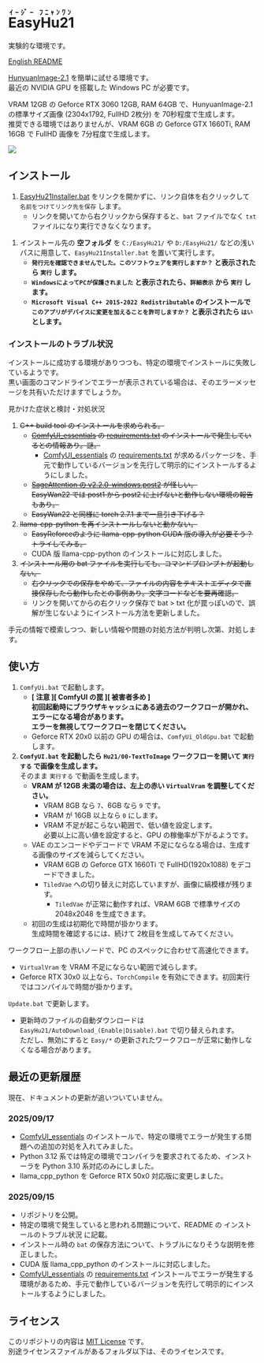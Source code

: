 ﻿<!-- 英語のルビは Easy Hu Nyan One -->
# <ruby>EasyHu21<rt>ｲｰｼﾞｰ ﾌﾆｬﾝﾜﾝ</rt></ruby>

実験的な環境です。

[English README](README_en.md)

[HunyuanImage-2.1](https://github.com/Tencent-Hunyuan/HunyuanImage-2.1) を簡単に試せる環境です。  
最近の NVIDIA GPU を搭載した Windows PC が必要です。

VRAM 12GB の Geforce RTX 3060 12GB, RAM 64GB で、HunyuanImage-2.1 の標準サイズ画像 (2304x1792, FullHD 2枚分) を 70秒程度で生成します。  
推奨できる環境ではありませんが、VRAM 6GB の Geforce GTX 1660Ti, RAM 16GB で FullHD 画像を 7分程度で生成します。

![](https://raw.githubusercontent.com/wiki/Zuntan03/EasyHu21/log/2509/GeforceGtx1660Ti.webp)

## インストール

1. [EasyHu21Installer.bat](https://github.com/Zuntan03/EasyHu21/raw/main/EasyHu21/EasyHu21Installer.bat?ver=0) をリンクを開かずに、リンク自体を右クリックして `名前をつけてリンク先を保存` します。
	- リンクを開いてから右クリックから保存すると、`bat` ファイルでなく `txt` ファイルになり実行できなくなります。
<!--
	- デフォルトでは [ComfyUI 公式が推奨している Python 3.12](https://github.com/comfyanonymous/ComfyUI#manual-install-windows-linux) を使用します。  
	[EasyHu21Installer-Python3_10.bat](https://github.com/Zuntan03/EasyHu21/raw/main/EasyHu21/EasyHu21Installer-Python3_10.bat?ver=0) でインストールすると Python 3.10 系を利用できます。
		- Python 3.10 でないと動作しない環境があるようです。  
		インストールや起動に失敗する場合は、Python 3.10 系でのインストールを試してみてください。
-->
1. インストール先の **空フォルダ** を `C:/EasyHu21/` や `D:/EasyHu21/` などの浅いパスに用意して、`EasyHu21Installer.bat` を置いて実行します。
	- **`発行元を確認できませんでした。このソフトウェアを実行しますか？` と表示されたら `実行` します。**
	- **`WindowsによってPCが保護されました` と表示されたら、`詳細表示` から `実行` します。**
	- **`Microsoft Visual C++ 2015-2022 Redistributable` のインストールで `このアプリがデバイスに変更を加えることを許可しますか？` と表示されたら `はい` とします。**
	<!-- - **必要なファイルのダウンロードに [Civitai](https://civitai.com/) API キーが必要ですので、画面の案内や [ネット上のノウハウ](https://www.google.com/search?q=civitai+api+key) に沿って入力してください。** -->

### インストールのトラブル状況

インストールに成功する環境がありつつも、特定の環境でインストールに失敗しているようです。  
黒い画面のコマンドラインでエラーが表示されている場合は、そのエラーメッセージを共有いただけますでしょうか。

見かけた症状と検討・対処状況

1. ~~C++ build tool のインストールを求められる。~~
	- ~~[ComfyUI_essentials](https://github.com/cubiq/ComfyUI_essentials) の [requirements.txt](https://github.com/cubiq/ComfyUI_essentials/blob/main/requirements.txt) のインストールで発生しているとの情報あり。謎。~~
		- [ComfyUI_essentials](https://github.com/cubiq/ComfyUI_essentials) の [requirements.txt](https://github.com/cubiq/ComfyUI_essentials/blob/main/requirements.txt) が求めるパッケージを、手元で動作しているバージョンを先行して明示的にインストールするようにしました。
	- ~~[SageAttention の v2.2.0-windows.post2](https://github.com/woct0rdho/SageAttention/releases/tag/v2.2.0-windows.post2) が怪しい。~~  
	~~EasyWan22 では post1 から post2 に上げないと動作しない環境の報告もあり。~~  
	- ~~EasyWan22 と同様に torch 2.7.1 まで一旦引き下げる？~~
2. ~~llama-cpp-python を再インストールしないと動かない。~~
	- ~~EasyReforceのように llama-cpp-python  CUDA 版の導入が必要そう？トライしてみる。~~
	- CUDA 版 llama-cpp-python のインストールに対応しました。
3. ~~インストール用の bat ファイルを実行しても、コマンドプロンプトが起動しない。~~
	- ~~右クリックでの保存をやめて、ファイルの内容をテキストエディタで直接保存したら動作したとの事例あり。文字コードなどを要再確認。~~
	- リンクを開いてからの右クリック保存で bat > txt 化が罠っぽいので、誤解が生じないようにインストール方法を更新しました。

手元の情報で模索しつつ、新しい情報や問題の対処方法が判明し次第、対処します。

## 使い方

1. `ComfyUi.bat` で起動します。
	- **[ 注意 ][ ComfyUI の罠 ][ 被害者多め ]  
	初回起動時にブラウザキャッシュにある過去のワークフローが開かれ、エラーになる場合があります。  
	エラーを無視してワークフローを閉じてください。**
	- Geforce RTX 20x0 以前の GPU の場合は、`ComfyUi_OldGpu.bat` で起動します。
2. **`ComfyUI.bat` を起動したら `Hu21/00-TextToImage` ワークフローを開いて `実行する` で画像を生成します。**  
そのまま `実行する` で動画を生成します。
	- **VRAM が 12GB 未満の場合は、左上の赤い `VirtualVram` を調整してください。**
		- VRAM 8GB なら `7`、6GB なら `9` です。
		- VRAM が 16GB 以上なら `0` にします。
		- VRAM 不足が起こらない範囲で、低い値を設定します。  
		必要以上に高い値を設定すると、GPU の稼働率が下がるようです。
	- VAE のエンコードやデコードで VRAM 不足にならなる場合は、生成する画像のサイズを減らしてください。  
		- VRAM 6GB の Geforce GTX 1660Ti で FullHD(1920x1088) をデコードできました。
		- `TiledVae` への切り替えに対応していますが、画像に縞模様が残ります。
			- `TiledVae` が正常に動作すれば、VRAM 6GB で標準サイズの 2048x2048 を生成できます。
	- 初回の生成は初期化で時間が掛かります。  
	生成時間を確認するには、続けて 2枚目を生成してみてください。

ワークフロー上部の赤いノードで、PC のスペックに合わせて高速化できます。
- `VirtualVram` を VRAM 不足にならない範囲で減らします。
- Geforce RTX 30x0 以上なら、`TorchCompile` を有効にできます。初回実行ではコンパイルで時間が掛かります。

`Update.bat` で更新します。
- 更新時のファイルの自動ダウンロードは `EasyHu21/AutoDownload_(Enable|Disable).bat` で切り替えられます。  
	ただし、無効にすると `Easy/*` の更新されたワークフローが正常に動作しなくなる場合があります。

## 最近の更新履歴

<!-- [更新履歴](https://github.com/Zuntan03/EasyHu21/wiki/ChangeLog) -->

<!--
README.md を英訳して README_en.md を更新します。更新履歴をよく更新します。EasyHu21/wiki/ へのリンクは変更禁止。「ドキュメント」内は変更禁止。
-->

現在、ドキュメントの更新が追いついていません。

### 2025/09/17

- [ComfyUI_essentials](https://github.com/cubiq/ComfyUI_essentials) のインストールで、特定の環境でエラーが発生する問題への追加の対処を入れてみました。
- Python 3.12 系では特定の環境でコンパイラを要求されてるため、インストーラを Python 3.10 系対応のみにしました。
- llama_cpp_python を Geforce RTX 50x0 対応版に変更しました。

### 2025/09/15

- リポジトリを公開。
- 特定の環境で発生していると思われる問題について、README の インストールのトラブル状況 に記載。
- インストール時の `bat` の保存方法について、トラブルになりそうな説明を修正しました。
- CUDA 版 llama_cpp_python のインストールに対応しました。
- [ComfyUI_essentials](https://github.com/cubiq/ComfyUI_essentials) の [requirements.txt](https://github.com/cubiq/ComfyUI_essentials/blob/main/requirements.txt) インストールでエラーが発生する環境があるため、手元で動作しているバージョンを先行して明示的にインストールするようにしました。

## ライセンス

このリポジトリの内容は [MIT License](./LICENSE.txt) です。  
別途ライセンスファイルがあるフォルダ以下は、そのライセンスです。
